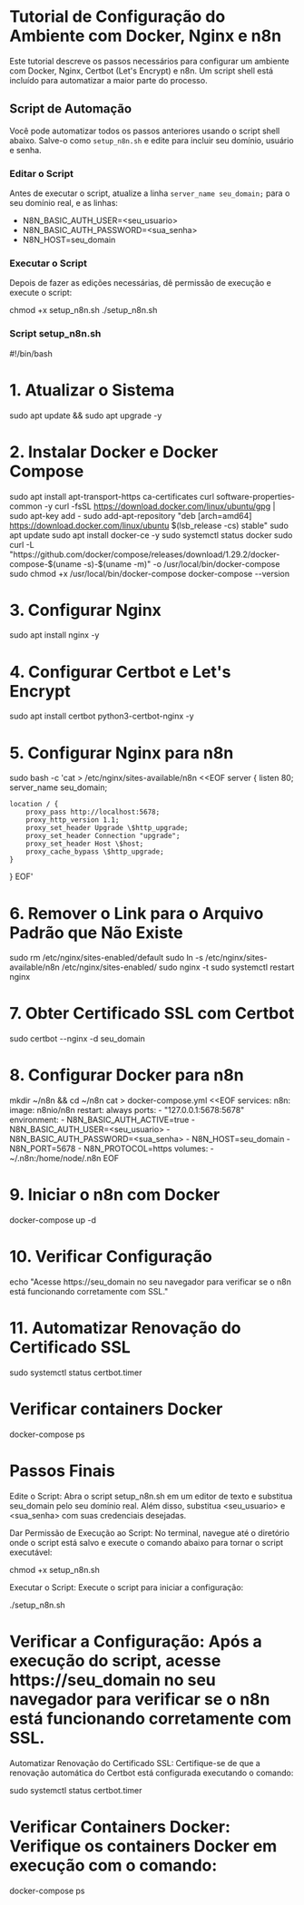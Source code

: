 # Tutorial de Configuração do Ambiente com Docker, Nginx e n8n

Este tutorial descreve os passos necessários para configurar um ambiente com Docker, Nginx, Certbot (Let's Encrypt) e n8n. Um script shell está incluído para automatizar a maior parte do processo.

## Script de Automação

Você pode automatizar todos os passos anteriores usando o script shell abaixo. Salve-o como `setup_n8n.sh` e edite para incluir seu domínio, usuário e senha.

### Editar o Script

Antes de executar o script, atualize a linha `server_name seu_domain;` para o seu domínio real, e as linhas:

- N8N_BASIC_AUTH_USER=<seu_usuario>
- N8N_BASIC_AUTH_PASSWORD=<sua_senha>
- N8N_HOST=seu_domain

### Executar o Script
Depois de fazer as edições necessárias, dê permissão de execução e execute o script:


chmod +x setup_n8n.sh
./setup_n8n.sh

### Script setup_n8n.sh

#!/bin/bash

# 1. Atualizar o Sistema
sudo apt update && sudo apt upgrade -y

# 2. Instalar Docker e Docker Compose

sudo apt install apt-transport-https ca-certificates curl software-properties-common -y
curl -fsSL https://download.docker.com/linux/ubuntu/gpg | sudo apt-key add -
sudo add-apt-repository "deb [arch=amd64] https://download.docker.com/linux/ubuntu $(lsb_release -cs) stable"
sudo apt update
sudo apt install docker-ce -y
sudo systemctl status docker
sudo curl -L "https://github.com/docker/compose/releases/download/1.29.2/docker-compose-$(uname -s)-$(uname -m)" -o /usr/local/bin/docker-compose
sudo chmod +x /usr/local/bin/docker-compose
docker-compose --version

# 3. Configurar Nginx
sudo apt install nginx -y

# 4. Configurar Certbot e Let's Encrypt
sudo apt install certbot python3-certbot-nginx -y

# 5. Configurar Nginx para n8n
sudo bash -c 'cat > /etc/nginx/sites-available/n8n <<EOF
server {
    listen 80;
    server_name seu_domain;

    location / {
        proxy_pass http://localhost:5678;
        proxy_http_version 1.1;
        proxy_set_header Upgrade \$http_upgrade;
        proxy_set_header Connection "upgrade";
        proxy_set_header Host \$host;
        proxy_cache_bypass \$http_upgrade;
    }
}
EOF'

# 6. Remover o Link para o Arquivo Padrão que Não Existe
sudo rm /etc/nginx/sites-enabled/default
sudo ln -s /etc/nginx/sites-available/n8n /etc/nginx/sites-enabled/
sudo nginx -t
sudo systemctl restart nginx

# 7. Obter Certificado SSL com Certbot
sudo certbot --nginx -d seu_domain

# 8. Configurar Docker para n8n
mkdir ~/n8n && cd ~/n8n
cat > docker-compose.yml <<EOF
services:
  n8n:
    image: n8nio/n8n
    restart: always
    ports:
      - "127.0.0.1:5678:5678"
    environment:
      - N8N_BASIC_AUTH_ACTIVE=true
      - N8N_BASIC_AUTH_USER=<seu_usuario>
      - N8N_BASIC_AUTH_PASSWORD=<sua_senha>
      - N8N_HOST=seu_domain
      - N8N_PORT=5678
      - N8N_PROTOCOL=https
    volumes:
      - ~/.n8n:/home/node/.n8n
EOF

# 9. Iniciar o n8n com Docker
docker-compose up -d

# 10. Verificar Configuração
echo "Acesse https://seu_domain no seu navegador para verificar se o n8n está funcionando corretamente com SSL."

# 11. Automatizar Renovação do Certificado SSL
sudo systemctl status certbot.timer

# Verificar containers Docker
docker-compose ps

# Passos Finais
Edite o Script: Abra o script setup_n8n.sh em um editor de texto e substitua seu_domain pelo seu domínio real. Além disso, substitua <seu_usuario> e <sua_senha> com suas credenciais desejadas.

Dar Permissão de Execução ao Script: No terminal, navegue até o diretório onde o script está salvo e execute o comando abaixo para tornar o script executável:


chmod +x setup_n8n.sh


Executar o Script: Execute o script para iniciar a configuração:

./setup_n8n.sh

# Verificar a Configuração: Após a execução do script, acesse https://seu_domain no seu navegador para verificar se o n8n está funcionando corretamente com SSL.

Automatizar Renovação do Certificado SSL: Certifique-se de que a renovação automática do Certbot está configurada executando o comando:

sudo systemctl status certbot.timer

# Verificar Containers Docker: Verifique os containers Docker em execução com o comando:

docker-compose ps
